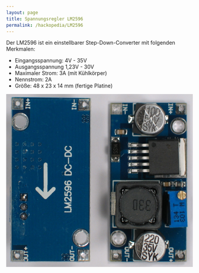 ```yaml
---
layout: page
title: Spannungsregler LM2596
permalink: /hackopedia/LM2596
---
```


Der LM2596 ist ein einstellbarer Step-Down-Converter mit folgenden Merkmalen:

* Eingangsspannung: 4V - 35V
* Ausgangsspannung 1,23V - 30V
* Maximaler Strom: 3A (mit Kühlkörper)
* Nennstrom: 2A
* Größe: 48 x 23 x 14 mm (fertige Platine)

![LM2596](/images/LM2596.JPG)




